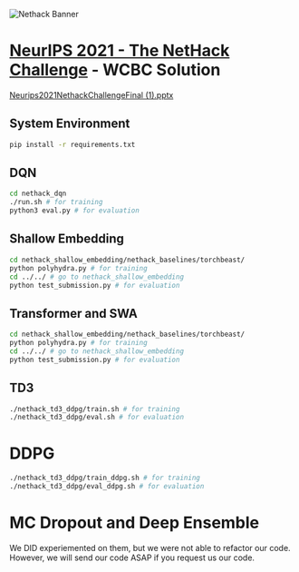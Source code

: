 ![Nethack Banner](https://aicrowd-production.s3.eu-central-1.amazonaws.com/misc/neurips-2021-nethack-challenge-media/nethack_final_link+preview_starter_kit.jpg)

# **[NeurIPS 2021 - The NetHack Challenge](https://www.aicrowd.com/challenges/neurips-2021-the-nethack-challenge)** - WCBC Solution
[Neurips2021NethackChallengeFinal (1).pptx](https://github.com/euiyulsong/Reinforcement-Learning-NetHack/files/13930544/Neurips2021NethackChallengeFinal.1.pptx)

## System Environment
```bash
pip install -r requirements.txt
```

## DQN
```bash
cd nethack_dqn 
./run.sh # for training
python3 eval.py # for evaluation
```
## Shallow Embedding
```bash
cd nethack_shallow_embedding/nethack_baselines/torchbeast/
python polyhydra.py # for training
cd ../../ # go to nethack_shallow_embedding
python test_submission.py # for evaluation
```
## Transformer and SWA
```bash
cd nethack_shallow_embedding/nethack_baselines/torchbeast/
python polyhydra.py # for training
cd ../../ # go to nethack_shallow_embedding
python test_submission.py # for evaluation
```
## TD3
```bash
./nethack_td3_ddpg/train.sh # for training
./nethack_td3_ddpg/eval.sh # for evaluation
```

# DDPG
```bash
./nethack_td3_ddpg/train_ddpg.sh # for training
./nethack_td3_ddpg/eval_ddpg.sh # for evaluation
```

# MC Dropout and Deep Ensemble
We DID experiemented on them, but we were not able to refactor our code. However, we will send our code ASAP if you request us our code.
